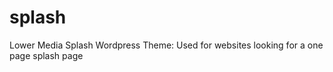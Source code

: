 splash
======

Lower Media Splash Wordpress Theme: Used for websites looking for a one page splash page